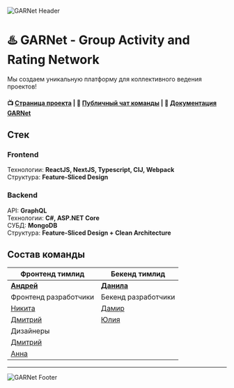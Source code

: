 ![GARNet Header](https://github.com/habralab/garnet-team/assets/17460456/03d4ea06-0468-45ce-8a37-eb1cc22d8085)

# ♨️ GARNet - Group Activity and Rating Network

Мы создаем уникальную платформу для коллективного ведения проектов!

#### 📺 [Страница проекта](https://pet-project.habr.com/) | 👫 [Публичный чат команды](https://t.me/+Xg_8VlOPpz05NTQy) | 📝 [Документация GARNet](https://github.com/habralab/garnet-team/wiki)

## Стек

### Frontend

Технологии: **ReactJS, NextJS, Typescript, CIJ, Webpack**  
Структура: **Feature-Sliced Design**

### Backend

API: **GraphQL**  
Технологии: **C#, ASP.NET Core**  
СУБД: **MongoDB**  
Структура: **Feature-Sliced Design + Clean Architecture**

## Состав команды

| Фронтенд тимлид                                    | Бекенд тимлид                             |
| -------------------------------------------------- | ----------------------------------------- |
| [**Андрей**](https://career.habr.com/torinasakura) | [**Данила**](https://github.com/picolino) |
| Фронтенд разработчики                              | Бекенд разработчики                       |
| [Никита](https://career.habr.com/nelfimov1)        | [Дамир](https://career.habr.com/demorey)  |
| [Дмитрий](https://career.habr.com/amiditin)        | [Юлия](https://career.habr.com/gfg7)      |
| Дизайнеры                                          |                                           |
| [Дмитрий](https://career.habr.com/dmitryadv)       |                                           |
| [Анна](https://career.habr.com/exanngell)          |                                           |

---

![GARNet Footer](https://github.com/habralab/garnet-team/assets/17460456/d88d1d4f-ab83-49ea-b4a8-aa31efd3b819)
